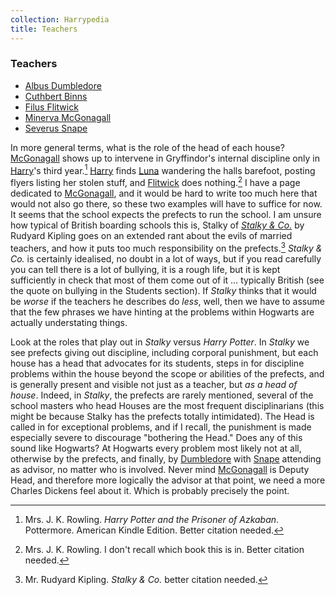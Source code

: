 ```yaml
---
collection: Harrypedia
title: Teachers
---
```


### Teachers

- [Albus Dumbledore][Dumbledore]
- [Cuthbert Binns][Binns]
- [Filus Flitwick][Flitwick]
- [Minerva McGonagall][McGonagall]
- [Severus Snape][Snape]

[Dumbledore]: ../../people/Dumbledore/Albus_Percival_Wulfric_Brian/
[Binns]: ../../people/binns/cuthbert
[Flitwick]: ../../people/flitwick/filus
[McGonagall]: ../../people/McGonagall/Minerva/
[snape]: ../../people/Snape/Severus/

In more general terms, what is the role of the head of each house?
[McGonagall] shows up to intervene in Gryffindor's internal discipline only
in [Harry]'s third year.[^20200811-1] [Harry] finds [Luna] wandering the
halls barefoot, posting flyers listing her stolen stuff, and [Flitwick]
does nothing.[^20200811-2] I have a page dedicated to [McGonagall], and it
would be hard to write too much here that would not also go there, so these
two examples will have to suffice for now. It seems that the school
expects the prefects to run the school. I am unsure how typical of British
boarding schools this is, Stalky of _[Stalky & Co.][]_ by Rudyard Kipling
goes on an extended rant about the evils of married teachers, and how it
puts too much responsibility on the prefects.[^20210521-6] _Stalky & Co._
is certainly idealised, no doubt in a lot of ways, but if you read
carefully you can tell there is a lot of bullying, it is a rough life, but
it is kept sufficiently in check that most of them come out of it …
typically British (see the quote on bullying in the Students section). If
_Stalky_ thinks that it would be _worse_ if the teachers he describes do
_less_, well, then we have to assume that the few phrases we have hinting
at the problems within Hogwarts are actually understating things.

Look at the roles that play out in _Stalky_ versus _Harry Potter_. In
_Stalky_ we see prefects giving out discipline, including corporal
punishment, but each house has a head that advocates for its students,
steps in for discipline problems within the house beyond the scope or
abilities of the prefects, and is generally present and visible not just as
a teacher, but _as a head of house_. Indeed, in _Stalky_, the prefects are
rarely mentioned, several of the school masters who head Houses are the
most frequent disciplinarians (this might be because Stalky has the
prefects totally intimidated). The Head is called in for exceptional
problems, and if I recall, the punishment is made especially severe to
discourage "bothering the Head." Does any of this sound like Hogwarts? At
Hogwarts every problem most likely not at all, otherwise by the prefects,
and finally, by [Dumbledore] with [Snape] attending as advisor, no matter
who is involved. Never mind [McGonagall] is Deputy Head, and therefore
more logically the advisor at that point, we need a more Charles Dickens
feel about it. Which is probably precisely the point.

[Harry]: ../../people/Potter/Harry_James/
[Luna]: ../../people/Lovegood/Luna/
[Stalky & Co.]: https://www.gutenberg.org/ebooks/3006

[^20210521-6]: Mr. Rudyard Kipling. _Stalky & Co._ better citation needed.

[^20200811-1]:
    Mrs. J. K. Rowling. _Harry Potter and the Prisoner of
    Azkaban_. Pottermore. American Kindle Edition. Better citation needed.

[^20200811-2]:
    Mrs. J. K. Rowling. I don't recall which book this is in.
    Better citation needed.
